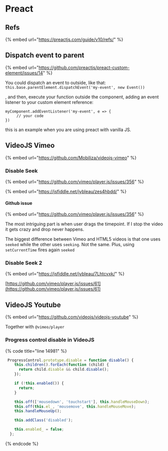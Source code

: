 # Preact

## Refs

{% embed url="https://preactjs.com/guide/v10/refs/" %}

## Dispatch event to parent

{% embed url="https://github.com/preactjs/preact-custom-element/issues/14" %}

You could dispatch an event to outside, like that:  
`this.base.parentElement.dispatchEvent('my-event', new Event())`

, and then, execute your function outside the component, adding an event listener to your custom element reference:

```text
myComponent.addEventListener('my-event', e => {
     // your code 
})
```

this is an example when you are using preact with vanilla JS.

## VideoJS Vimeo

{% embed url="https://github.com/Mobiliza/videojs-vimeo" %}

### Disable Seek

{% embed url="https://github.com/vimeo/player.js/issues/356" %}

{% embed url="https://jsfiddle.net/jybleau/zes4hbdd/" %}

#### Github issue

{% embed url="https://github.com/vimeo/player.js/issues/356" %}

The most intriguing part is when user drags the timepoint. If I stop the video it gets crazy and drop never happens.

The biggest difference between Vimeo and HTML5 videos is that one uses `seeked` while the other uses `seeking`. Not the same. Plus, using `setCurrentTime` fires again `seeked`

### Disable Seek 2

{% embed url="https://jsfiddle.net/jybleau/7Lhtcvxk/" %}

[https://github.com/vimeo/player.js/issues/61](https://github.com/vimeo/player.js/issues/61)

## VideoJS Youtube

{% embed url="https://github.com/videojs/videojs-youtube" %}

Together with `@vimeo/player`

### Progress control disable in VideoJS

{% code title="line 14981" %}
```javascript
 ProgressControl.prototype.disable = function disable() {
    this.children().forEach(function (child) {
      return child.disable && child.disable();
    });

    if (!this.enabled()) {
      return;
    }

    this.off(['mousedown', 'touchstart'], this.handleMouseDown);
    this.off(this.el_, 'mousemove', this.handleMouseMove);
    this.handleMouseUp();

    this.addClass('disabled');

    this.enabled_ = false;
  };
```
{% endcode %}


